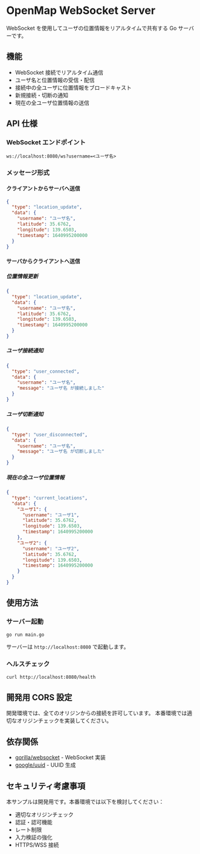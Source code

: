 # OpenMap WebSocket Server

WebSocket を使用してユーザの位置情報をリアルタイムで共有する Go サーバーです。

## 機能

- WebSocket 接続でリアルタイム通信
- ユーザ名と位置情報の受信・配信
- 接続中の全ユーザに位置情報をブロードキャスト
- 新規接続・切断の通知
- 現在の全ユーザ位置情報の送信

## API 仕様

### WebSocket エンドポイント

```
ws://localhost:8080/ws?username=<ユーザ名>
```

### メッセージ形式

#### クライアントからサーバへ送信

```json
{
  "type": "location_update",
  "data": {
    "username": "ユーザ名",
    "latitude": 35.6762,
    "longitude": 139.6503,
    "timestamp": 1640995200000
  }
}
```

#### サーバからクライアントへ送信

##### 位置情報更新

```json
{
  "type": "location_update",
  "data": {
    "username": "ユーザ名",
    "latitude": 35.6762,
    "longitude": 139.6503,
    "timestamp": 1640995200000
  }
}
```

##### ユーザ接続通知

```json
{
  "type": "user_connected",
  "data": {
    "username": "ユーザ名",
    "message": "ユーザ名 が接続しました"
  }
}
```

##### ユーザ切断通知

```json
{
  "type": "user_disconnected",
  "data": {
    "username": "ユーザ名",
    "message": "ユーザ名 が切断しました"
  }
}
```

##### 現在の全ユーザ位置情報

```json
{
  "type": "current_locations",
  "data": {
    "ユーザ1": {
      "username": "ユーザ1",
      "latitude": 35.6762,
      "longitude": 139.6503,
      "timestamp": 1640995200000
    },
    "ユーザ2": {
      "username": "ユーザ2",
      "latitude": 35.6762,
      "longitude": 139.6503,
      "timestamp": 1640995200000
    }
  }
}
```

## 使用方法

### サーバー起動

```bash
go run main.go
```

サーバーは `http://localhost:8080` で起動します。

### ヘルスチェック

```bash
curl http://localhost:8080/health
```

## 開発用 CORS 設定

開発環境では、全てのオリジンからの接続を許可しています。
本番環境では適切なオリジンチェックを実装してください。

## 依存関係

- [gorilla/websocket](https://github.com/gorilla/websocket) - WebSocket 実装
- [google/uuid](https://github.com/google/uuid) - UUID 生成

## セキュリティ考慮事項

本サンプルは開発用です。本番環境では以下を検討してください：

- 適切なオリジンチェック
- 認証・認可機能
- レート制限
- 入力検証の強化
- HTTPS/WSS 接続

